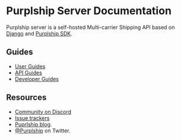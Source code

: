 
# Purplship Server Documentation

Purplship server is a self-hosted Multi-carrier Shipping API based on [Django](https://www.djangoproject.com/)
and [Purplship SDK](https://sdk.purplship.com).

## Guides

  - [User Guides](user-guides/index.md)
  - [API Guides](api-guides/index.md)
  - [Developer Guides](developer-guides/architecture.md)

## Resources

- [Community on Discord](https://discord.gg/kXEa3UMRHd)
- [Issue trackers](https://github.com/Purplship/purplship-server/issues)
- [Puprlship blog](https://blog.purplship.com).
- [@Purplship](https://twitter.com/purplship) on Twitter.
